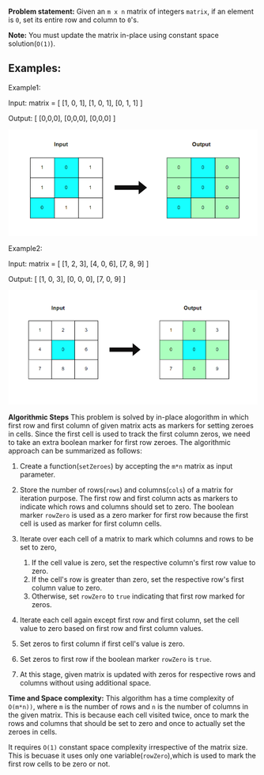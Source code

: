 **Problem statement:**
Given an `m x n` matrix of integers `matrix`, if an element is `0`, set its entire row and column to `0`'s.

**Note:** You must update the matrix in-place using constant space solution(`O(1)`).

## Examples:
Example1:

Input: matrix = [
[1, 0, 1], [1, 0, 1], [0, 1, 1]
]

Output: [
  [0,0,0],
  [0,0,0],
  [0,0,0]
]

![Screenshot](../../../../images/set-matrix-zeros1.png)

Example2:

Input: matrix = [
[1, 2, 3], [4, 0, 6], [7, 8, 9]
]

Output: [
[1, 0, 3], [0, 0, 0], [7, 0, 9]
]

![Screenshot](../../../../images/set-matrix-zeros2.png)


**Algorithmic Steps**
This problem is solved by in-place alogorithm in which first row and first column of given matrix acts as markers for setting zeroes in cells. Since the first cell is used to track the first column zeros, we need to take an extra boolean marker for first row zeroes. The algorithmic approach can be summarized as follows: 

1. Create a function(`setZeroes`) by accepting the `m*n` matrix as input parameter.
   
2. Store the number of rows(`rows`) and columns(`cols`) of a matrix for iteration purpose. The first row and first column acts as markers to indicate which rows and columns should set to zero. The boolean marker `rowZero` is used as a zero marker for first row because the first cell is used as marker for first column cells.

3. Iterate over each cell of a matrix to mark which columns and rows to be set to zero,
    1. If the cell value is zero, set the respective column's first row value to zero. 
    2. If the cell's row is greater than zero, set the respective row's first column value to zero.
    3. Otherwise, set `rowZero` to `true` indicating that first row marked for zeros.
   
4. Iterate each cell again except first row and first column, set the cell value to zero based on first row and first column values.

5. Set zeros to first column if first cell's value is zero.
6. Set zeros to first row if the boolean marker `rowZero` is `true`. 
7. At this stage, given matrix is updated with zeros for respective rows and columns without using additional space.

**Time and Space complexity:**
This algorithm has a time complexity of `O(m*n))`, where `m` is the number of rows and `n` is the number of columns in the given matrix. This is because each cell visited twice, once to mark the rows and columns that should be set to zero and once to actually set the zeroes in cells.

It requires `O(1)` constant space complexity irrespective of the matrix size. This is becuase it uses only one variable(`rowZero`),which is used to mark the first row cells to be zero or not.
